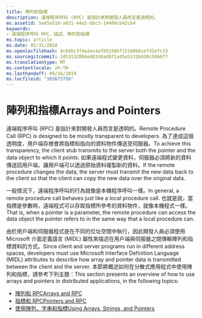 ```yaml
---
title: 陣列和指標
description: 遠端程序呼叫 (RPC) 是設計來對開發人員而言是透明的。
ms.assetid: 5ad5a51d-a821-44a5-bbc3-14409cb42cb4
keywords:
- 遠端程序呼叫 RPC、描述、陣列和指標
ms.topic: article
ms.date: 05/31/2018
ms.openlocfilehash: 4cb6bc3f4a2ec4af85156bf15160b0ce7d1efc33
ms.sourcegitcommit: 2d531328b6ed82d4ad971a45a5131b430c5866f7
ms.translationtype: MT
ms.contentlocale: zh-TW
ms.lasthandoff: 09/16/2019
ms.locfileid: "103673756"
---
```

# <a name="arrays-and-pointers"></a><span data-ttu-id="4f040-104">陣列和指標</span><span class="sxs-lookup"><span data-stu-id="4f040-104">Arrays and Pointers</span></span>

<span data-ttu-id="4f040-105">遠端程序呼叫 (RPC) 是設計來對開發人員而言是透明的。</span><span class="sxs-lookup"><span data-stu-id="4f040-105">Remote Procedure Call (RPC) is designed to be mostly transparent to developers.</span></span> <span data-ttu-id="4f040-106">為了達成這個透明度，用戶端存根會將指標和指向的資料物件傳送至伺服器。</span><span class="sxs-lookup"><span data-stu-id="4f040-106">To achieve this transparency, the client stub transmits to the server both the pointer and the data object to which it points.</span></span> <span data-ttu-id="4f040-107">如果遠端程式變更資料，伺服器必須將新的資料傳送回用戶端，讓用戶端可以透過原始資料複製新的資料。</span><span class="sxs-lookup"><span data-stu-id="4f040-107">If the remote procedure changes the data, the server must transmit the new data back to the client so that the client can copy the new data over the original data.</span></span>

<span data-ttu-id="4f040-108">一般情況下，遠端程序呼叫的行為就像是本機程序呼叫一樣。</span><span class="sxs-lookup"><span data-stu-id="4f040-108">In general, a remote procedure call behaves just like a local procedure call.</span></span> <span data-ttu-id="4f040-109">也就是說，當指標是參數時，遠端程式可以存取指標所參考的資料物件，就像本機程式一樣。</span><span class="sxs-lookup"><span data-stu-id="4f040-109">That is, when a pointer is a parameter, the remote procedure can access the data object the pointer refers to in the same way that a local procedure can.</span></span>

<span data-ttu-id="4f040-110">由於用戶端和伺服器程式是在不同的位址空間中執行，因此開發人員必須使用 Microsoft 介面定義語言 (MIDL) 屬性來描述在用戶端與伺服器之間傳輸陣列和指標資料的方式。</span><span class="sxs-lookup"><span data-stu-id="4f040-110">Since client and server programs run in different address spaces, developers must use Microsoft Interface Definition Language (MIDL) attributes to describe how array and pointer data is transmitted between the client and the server.</span></span> <span data-ttu-id="4f040-111">本節將概述如何在分散式應用程式中使用陣列和指標，請參考下列主題：</span><span class="sxs-lookup"><span data-stu-id="4f040-111">This section presents an overview of how to use arrays and pointers in distributed applications, in the following topics:</span></span>

-   [<span data-ttu-id="4f040-112">陣列和 RPC</span><span class="sxs-lookup"><span data-stu-id="4f040-112">Arrays and RPC</span></span>](arrays-and-rpc.md)
-   [<span data-ttu-id="4f040-113">指標和 RPC</span><span class="sxs-lookup"><span data-stu-id="4f040-113">Pointers and RPC</span></span>](pointers-and-rpc.md)
-   [<span data-ttu-id="4f040-114">使用陣列、字串和指標</span><span class="sxs-lookup"><span data-stu-id="4f040-114">Using Arrays, Strings, and Pointers</span></span>](using-arrays-strings-and-pointers.md)

 

 




